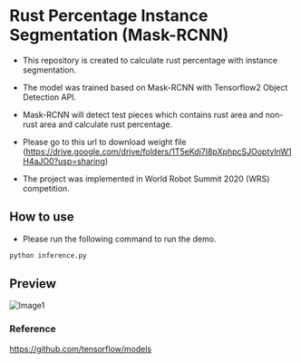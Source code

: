 # Rust Percentage Instance Segmentation (Mask-RCNN)

- This repository is created to calculate rust percentage with instance segmentation.

- The model was trained based on Mask-RCNN with Tensorflow2 Object Detection API.

- Mask-RCNN will detect test pieces which contains rust area and non-rust area and calculate rust percentage.

- Please go to this url to download weight file (https://drive.google.com/drive/folders/1T5eKdi7I8pXphpcSJOoptylnW1H4aJO0?usp=sharing)

- The project was implemented in World Robot Summit 2020 (WRS) competition.

## How to use

- Please run the following command to run the demo.

```python
python inference.py
```

## Preview

![Image1](https://raw.githubusercontent.com/chunmusic/Rust_Instance_Segmentation/master/output.gif)

### Reference

https://github.com/tensorflow/models
